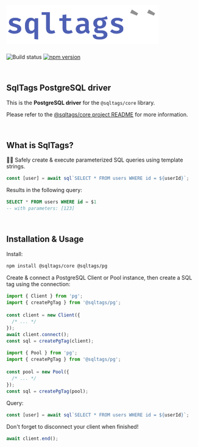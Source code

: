 # <img src="https://raw.githubusercontent.com/brombal/sqltags/v1/sqltags-logo.svg" width="400" alt="sqltags project logo" title="sqltags" />

![Build status](https://github.com/brombal/sqltags/actions/workflows/build-test.yml/badge.svg?branch=main)
[![npm version](https://badge.fury.io/js/@sqltags%2Fcore.svg)](https://badge.fury.io/js/@sqltags/postgres)

<br>

## SqlTags PostgreSQL driver

This is the **PostgreSQL driver** for the `@sqltags/core` library.

Please refer to the [@sqltags/core project README](https://github.com/brombal/sqltags/#readme) for
more information.

<br>

## What is SqlTags?

🔧✨ Safely create & execute parameterized SQL queries using template strings.

```ts
const [user] = await sql`SELECT * FROM users WHERE id = ${userId}`;
```

Results in the following query:

```sql
SELECT * FROM users WHERE id = $1
-- with parameters: [123]
```

<br>

## Installation & Usage

Install:

```sh
npm install @sqltags/core @sqltags/pg
```

Create & connect a PostgreSQL Client or Pool instance, then create a SQL tag using the connection:

```ts
import { Client } from 'pg';
import { createPgTag } from '@sqltags/pg';

const client = new Client({
  /* ... */
});
await client.connect();
const sql = createPgTag(client);
```

```ts
import { Pool } from 'pg';
import { createPgTag } from '@sqltags/pg';

const pool = new Pool({
  /* ... */
});
const sql = createPgTag(pool);
```

Query:

```ts
const [user] = await sql`SELECT * FROM users WHERE id = ${userId}`;
```

Don't forget to disconnect your client when finished!

```ts
await client.end();
```

